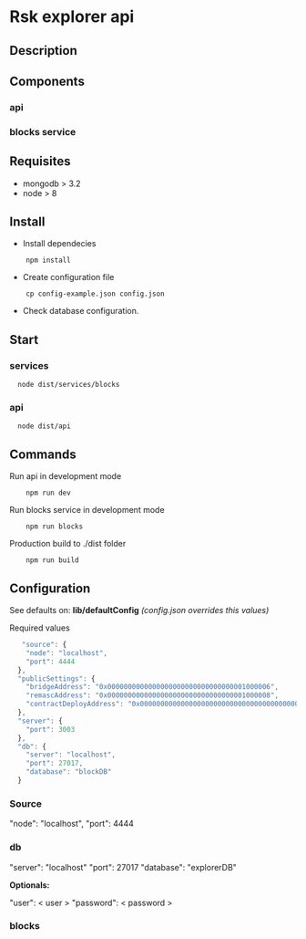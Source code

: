 # Rsk explorer api

## Description

## Components

### api

### blocks service


## Requisites

- mongodb > 3.2
- node > 8

## Install

- Install dependecies

``` shell
    npm install
  ```

- Create configuration file

``` shell
    cp config-example.json config.json
  ```

- Check database configuration.

## Start

### services

``` shell
  node dist/services/blocks
```

### api

``` shell
  node dist/api
```

## Commands

Run api in development mode

``` shell
    npm run dev
  ```

Run blocks service in development mode

``` shell
    npm run blocks
  ```

Production build to ./dist folder

``` shell
    npm run build
  ```

## Configuration

  See defaults on: **lib/defaultConfig** 
  *(config.json overrides this values)*
  
Required values

``` javascript
   "source": {
    "node": "localhost",
    "port": 4444
  },
  "publicSettings": {
    "bridgeAddress": "0x0000000000000000000000000000000001000006",
    "remascAddress": "0x0000000000000000000000000000000001000008",
    "contractDeployAddress": "0x0000000000000000000000000000000000000000"
  },
  "server": {
    "port": 3003
  },
  "db": {
    "server": "localhost",
    "port": 27017,
    "database": "blockDB"
  }

```

### Source

  "node": "localhost",
  "port": 4444

### db

  "server": "localhost"
  "port": 27017
  "database": "explorerDB"

**Optionals:**

  "user": < user >
  "password": < password >

### blocks
